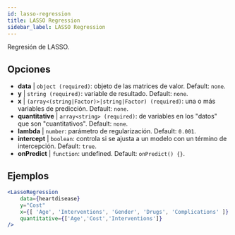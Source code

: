 ```yaml
---
id: lasso-regression
title: LASSO Regression
sidebar_label: LASSO Regression
---
```


Regresión de LASSO.

## Opciones

* __data__ | `object (required)`: objeto de las matrices de valor. Default: `none`.
* __y__ | `string (required)`: variable de resultado. Default: `none`.
* __x__ | `(array<(string|Factor)>|string|Factor) (required)`: una o más variables de predicción. Default: `none`.
* __quantitative__ | `array<string> (required)`: de variables en los "datos" que son "cuantitativos". Default: `none`.
* __lambda__ | `number`: parámetro de regularización. Default: `0.001`.
* __intercept__ | `boolean`: controla si se ajusta a un modelo con un término de intercepción. Default: `true`.
* __onPredict__ | `function`: undefined. Default: `onPredict() {}`.


## Ejemplos

```jsx live
<LassoRegression
    data={heartdisease} 
    y="Cost"
    x={[ 'Age', 'Interventions', 'Gender', 'Drugs', 'Complications' ]}
    quantitative={['Age','Cost','Interventions']}
/>
```

